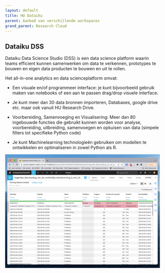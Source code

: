 ```yaml
---
layout: default
title: HU Dataiku
parent: Aanbod van verschillende workspaces
grand_parent: Research Cloud
---
```


## Dataiku DSS

Dataiku Data Science Studio (DSS) is een data science platform waarin teams efficient kunnen samenwerken om data te verkennen, prototypes te bouwen en eigen data producten te bouwen en uit te rollen. 

Het all-in-one analytics en data scienceplatform omvat:

*   Een visuale en/of programmeer interface: je kunt bijvoorbeeld gebruik maken van notebooks of een aan te passen drag/drop visuele interface.

*   Je kunt meer dan 30 data bronnen importeren, Databases, google drive etc. maar ook vanuit HU Research Drive. 

*   Voorbereiding, Samenvoeging en Visualisering: Meer dan 80 ingebouwde functies die gebruikt kunnen worden voor analyse, voorbereiding, uitbreiding, samenvoegen en opkuisen van data (simpele filters tot specifieke Python code)

*   Je kunt Machinelearning technologieën gebruiken om modellen te ontwikkelen en optimaliseren in zowel Python als R. 


![](/assets/dataiku.png)